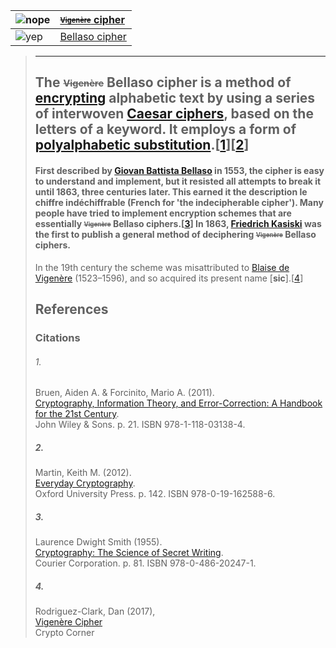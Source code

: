 ![nope](https://en.cursor.style/resources/cursors/thumb/5e712b819e959.png) | [<sub><sup>~~Vigenère~~</sub></sup> cipher](https://en.wikipedia.org/wiki/Vigen%C3%A8re_cipher)  
:--|:--
![yep](https://en.cursor.style/resources/pointers/thumb/5e712b819e963.png)| [Bellaso cipher](https://en.wikipedia.org/wiki/Vigen%C3%A8re_cipher)  

>___
> ## The <sub><sup>~~Vigenère~~</sub></sup> Bellaso cipher is a method of [encrypting](https://en.wikipedia.org/wiki/Encryption) alphabetic text by using a series of interwoven [Caesar ciphers](https://en.wikipedia.org/wiki/Caesar_cipher), based on the letters of a keyword. It employs a form of [polyalphabetic substitution](https://en.wikipedia.org/wiki/Polyalphabetic_cipher).[[1](https://github.com/CSLSDS/vigenere/new/master#1)][[2](https://github.com/CSLSDS/vigenere/new/master#2)]
>
> #### **First described by [Giovan Battista Bellaso](https://en.wikipedia.org/wiki/Giovan_Battista_Bellaso) in 1553,** the cipher is easy to understand and implement, but it resisted all attempts to break it until 1863, three centuries later. This earned it the description le chiffre indéchiffrable (French for 'the indecipherable cipher'). Many people have tried to implement encryption schemes that are essentially <sub><sup>~~Vigenère~~</sub></sup> Bellaso ciphers.[[3](https://github.com/CSLSDS/vigenere/new/master#3)] In 1863, [Friedrich Kasiski](https://en.wikipedia.org/wiki/Friedrich_Kasiski) was the first to publish a general method of deciphering <sub><sup>~~Vigenère~~</sub></sup> Bellaso ciphers.
>
>In the 19th century the scheme was misattributed to [Blaise de Vigenère](https://en.wikipedia.org/wiki/Blaise_de_Vigen%C3%A8re) (1523–1596), and so acquired its present name [__sic__].[[4](https://github.com/CSLSDS/vigenere/new/master#4)] 
>
> ## References  
> ### Citations  
>  
> ###### 1.  
> Bruen, Aiden A. & Forcinito, Mario A. (2011).  
> [Cryptography, Information Theory, and Error-Correction: A Handbook for the 21st Century](https://books.google.com/books?id=fd2LtVgFzoMC&pg=PA21).  
> John Wiley & Sons. p. 21. ISBN 978-1-118-03138-4.  
> ##### 2.  
> Martin, Keith M. (2012).  
> [Everyday Cryptography](https://books.google.com/books?id=1NHli2uzt_EC&pg=PT142).  
> Oxford University Press. p. 142. ISBN 978-0-19-162588-6.  
> ##### 3.  
> Laurence Dwight Smith (1955).  
> [Cryptography: The Science of Secret Writing](https://books.google.com/books?id=8EERL-T-ziwC&pg=PA80).  
> Courier Corporation. p. 81. ISBN 978-0-486-20247-1.  
> ##### 4.  
> Rodriguez-Clark, Dan (2017),  
> [Vigenère Cipher](https://crypto.interactive-maths.com/vigenegravere-cipher.html)  
> Crypto Corner  

